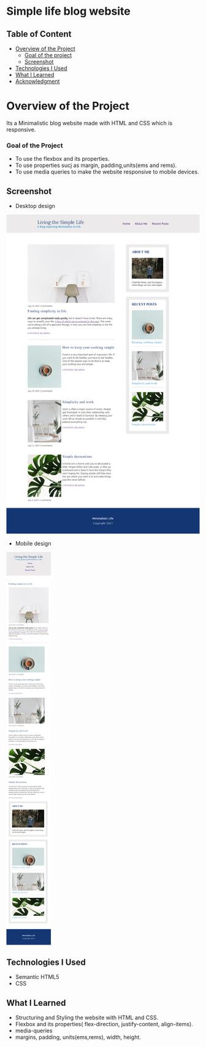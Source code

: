 # Simple life blog website

## Table of Content

 * [Overview of the Project](#overview-of-the-project)
      * [Goal of the project](#goal-of-the-project)
      * [Screenshot](#screenshot)
 * [Technologies I Used](#technologies-i-used)
 * [What I Learned](#what-i-learned) 
 * [Acknowledgment](#acknowledgment)

# Overview of the Project
Its a Minimalistic blog website made with HTML and CSS which is responsive.

### Goal of the Project
* To use the flexbox and its properties.
* To use properties sucj as margin, padding,units(ems and rems).
* To use media queries to make the website responsive to mobile devices.


## Screenshot

* Desktop design

![](./images/desktop-preview.png)

* Mobile design

![](./images/mobile-preview.png)

## Technologies I Used
* Semantic HTML5
* CSS

## What I Learned
* Structuring and Styling the website with HTML and CSS.
* Flexbox and its properties( flex-direction, justify-content, align-items).
* media-queries
* margins, padding, units(ems,rems), width, height.

